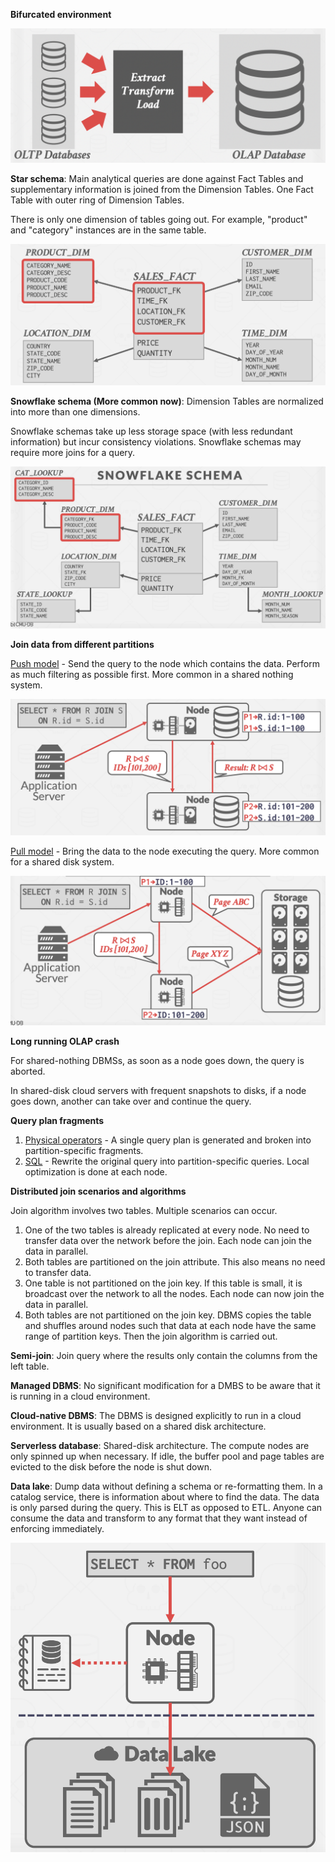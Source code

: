**Bifurcated environment**

![](images/Pasted%20image%2020221214211741.png)

**Star schema**: Main analytical queries are done against Fact Tables and supplementary information is joined from the Dimension Tables. One Fact Table with outer ring of Dimension Tables.

There is only one dimension of tables going out. For example, "product" and "category" instances are in the same table.

![](images/Pasted%20image%2020221129120243.png)

**Snowflake schema (More common now)**: Dimension Tables are normalized into more than one dimensions.

Snowflake schemas take up less storage space (with less redundant information) but incur consistency violations. Snowflake schemas may require more joins for a query.

![](images/Pasted%20image%2020221129120330.png)

**Join data from different partitions**

<u>Push model</u> - Send the query to the node which contains the data. Perform as much filtering as possible first. More common in a shared nothing system.

![](images/Pasted%20image%2020221129121906.png)

<u>Pull model</u> - Bring the data to the node executing the query. More common for a shared disk system.

 ![](images/Pasted%20image%2020221129121852.png)  
 
**Long running OLAP crash**
 
 For shared-nothing DBMSs, as soon as a node goes down, the query is aborted. 
 
 In shared-disk cloud servers with frequent snapshots to disks, if a node goes down, another can take over and continue the query.

**Query plan fragments**

1. <u>Physical operators</u> - A single query plan is generated and broken into partition-specific fragments.
2. <u>SQL</u> - Rewrite the original query into partition-specific queries. Local optimization is done at each node.

**Distributed join scenarios and algorithms**

Join algorithm involves two tables. Multiple scenarios can occur.

1. One of the two tables is already replicated at every node. No need to transfer data over the network before the join. Each node can join the data in parallel.
2. Both tables are partitioned on the join attribute. This also means no need to transfer data.
3. One table is not partitioned on the join key. If this table is small, it is broadcast over the network to all the nodes. Each node can now join the data in parallel.
4. Both tables are not partitioned on the join key. DBMS copies the table and shuffles around nodes such that data at each node have the same range of partition keys. Then the join algorithm is carried out.

**Semi-join**: Join query where the results only contain the columns from the left table.

**Managed DBMS**: No significant modification for a DMBS to be aware that it is running in a cloud environment.

**Cloud-native DBMS**: The DBMS is designed explicitly to run in a cloud environment. It is usually based on a shared disk architecture.

**Serverless database**: Shared-disk architecture. The compute nodes are only spinned up when necessary. If idle, the buffer pool and page tables are evicted to the disk before the node is shut down.

**Data lake**: Dump data without defining a schema or re-formatting them. In a catalog service, there is information about where to find the data. The data is only parsed during the query. This is ELT as opposed to ETL. Anyone can consume the data and transform to any format that they want instead of enforcing immediately.

![](images/Pasted%20image%2020221129125940.png)